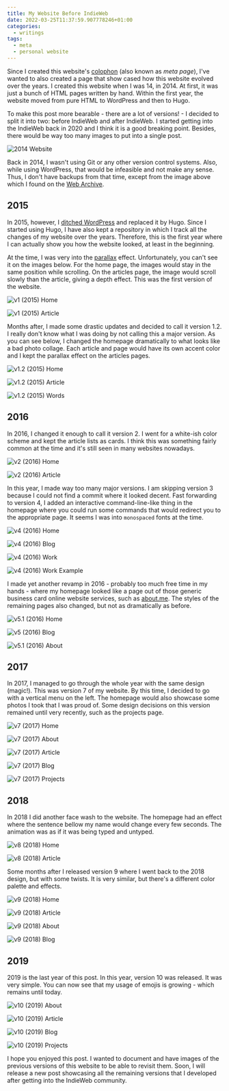 ```yaml
---
title: My Website Before IndieWeb
date: 2022-03-25T11:37:59.907778246+01:00
categories:
  - writings
tags:
  - meta
  - personal website
---
```


Since I created this website's [colophon](/about/#colophon) (also known as _meta page_), I've wanted to also created a page that show cased how this website evolved over the years. I created this website when I was 14, in 2014. At first, it was just a bunch of HTML pages written by hand. Within the first year, the website moved from pure HTML to WordPress and then to Hugo.

<!--more-->

To make this post more bearable - there are a lot of versions! - I decided to split it into two: before IndieWeb and after IndieWeb. I started getting into the IndieWeb back in 2020 and I think it is a good breaking point. Besides, there would be way too many images to put into a single post.

![2014 Website](image:2022-03-25-first-website "2014 Snapshot From Web Archive")

Back in 2014, I wasn't using Git or any other version control systems. Also, while using WordPress, that would be infeasible and not make any sense. Thus, I don't have backups from that time, except from the image above which I found on the [Web Archive](https://web.archive.org/).

## 2015

In 2015, however, I [ditched WordPress](/2015/08/12/farewell-wordpress-hello-hugo) and replaced it by Hugo. Since I started using Hugo, I have also kept a repository in which I track all the changes of my website over the years. Therefore, this is the first year where I can actually show you how the website looked, at least in the beginning.

At the time, I was very into the [parallax](https://en.wikipedia.org/wiki/Parallax) effect. Unfortunately, you can't see it on the images below. For the home page, the images would stay in the same position while scrolling. On the articles page, the image would scroll slowly than the article, giving a depth effect. This was the first version of the website.

<div class="fg">

![v1 (2015) Home](image:2022-03-25-v1)

![v1 (2015) Article](image:2022-03-25-v1-article)

</div>

Months after, I made some drastic updates and decided to call it version 1.2. I really don't know what I was doing by not calling this a major version. As you can see below, I changed the homepage dramatically to what looks like a bad photo collage. Each article and page would have its own accent color and I kept the parallax effect on the articles pages.

![v1.2 (2015) Home](image:2022-03-25-v1.2)

<div class="fg">

![v1.2 (2015) Article](image:2022-03-25-v1.2-article)

![v1.2 (2015) Words](image:2022-03-25-v1.2-words)

</div>

## 2016

In 2016, I changed it enough to call it version 2. I went for a white-ish color scheme and kept the article lists as cards. I think this was something fairly common at the time and it's still seen in many websites nowadays.

<div class="fg">

![v2 (2016) Home](image:2022-03-25-v2)

![v2 (2016) Article](image:2022-03-25-v2-article)

</div>

In this year, I made way too many major versions. I am skipping version 3 because I could not find a commit where it looked decent. Fast forwarding to version 4, I added an interactive command-line-like thing in the homepage where you could run some commands that would redirect you to the appropriate page. It seems I was into `monospaced` fonts at the time.

<div class="fg">

![v4 (2016) Home](image:2022-03-25-v4)

![v4 (2016) Blog](image:2022-03-25-v4-blog)

![v4 (2016) Work](image:2022-03-25-v4-work)

![v4 (2016) Work Example](image:2022-03-25-v4-work-example)

</div>

I made yet another revamp in 2016 - probably too much free time in my hands - where my homepage looked like a page out of those generic business card online website services, such as [about.me](https://about.me/). The styles of the remaining pages also changed, but not as dramatically as before.

![v5.1 (2016) Home](image:2022-03-25-v5.1-home)

<div class="fg">

![v5 (2016) Blog](image:2022-03-25-v5-blog)

![v5.1 (2016) About](image:2022-03-25-v5.1-about)

</div>

## 2017

In 2017, I managed to go through the whole year with the same design (magic!). This was version 7 of my website. By this time, I decided to go with a vertical menu on the left. The homepage would also showcase some photos I took that I was proud of. Some design decisions on this version remained until very recently, such as the projects page.
 
![v7 (2017) Home](image:2022-03-25-v7-home)

<div class="fg">

![v7 (2017) About](image:2022-03-25-v7-about)

![v7 (2017) Article](image:2022-03-25-v7-article)

![v7 (2017) Blog](image:2022-03-25-v7-blog)

![v7 (2017) Projects](image:2022-03-25-v7-projects)

</div>

## 2018

In 2018 I did another face wash to the website. The homepage had an effect where the sentence bellow my name would change every few seconds. The animation was as if it was being typed and untyped.

<div class="fg">

![v8 (2018) Home](image:2022-03-25-v8-home)

![v8 (2018) Article](image:2022-03-25-v8-post)

</div>

Some months after I released version 9 where I went back to the 2018 design, but with some twists. It is very similar, but there's a different color palette and effects.

<div class="fg">

![v9 (2018) Home](image:2022-03-25-v9-home)

![v9 (2018) Article](image:2022-03-25-v9-article)

![v9 (2018) About](image:2022-03-25-v9-about)

![v9 (2018) Blog](image:2022-03-25-v9-blog)

</div>

## 2019

2019 is the last year of this post. In this year, version 10 was released. It was very simple. You can now see that my usage of emojis is growing - which remains until today.

<div class="fg">

![v10 (2019) About](image:2022-03-25-v10-about)

![v10 (2019) Article](image:2022-03-25-v10-article)

![v10 (2019) Blog](image:2022-03-25-v10-blog)

![v10 (2019) Projects](image:2022-03-25-v10-projects)

</div>

I hope you enjoyed this post. I wanted to document and have images of the previous versions of this website to be able to revisit them. Soon, I will release a new post showcasing all the remaining versions that I developed after getting into the IndieWeb community.
